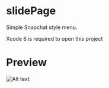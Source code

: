 # slidePage


Simple Snapchat style menu.

Xcode 8 is required to open this project

# Preview

![Alt text](https://media.giphy.com/media/uVQrgRsICdL87tvTUO/giphy.gif)
